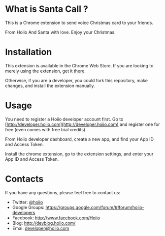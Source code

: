 # What is Santa Call ? #

This is a Chrome extension to send voice Christmas card to your friends.

From Hoiio And Santa with love. Enjoy your Christmas.

# Installation #

This extension is available in the Chrome Web Store. If you are looking to merely using the extension, get it [there](https://chrome.google.com/webstore/detail/santa-call/llgcfhelnilaiolibfgocjdiganedijc?hl=en-US).

Otherwise, if you are a developer, you could fork this repository, make changes, and install the extension manually.



# Usage #

You need to register a Hoiio developer account first. Go to [http://developer.hoiio.com](http://developer.hoiio.com) and register one for free (even comes with free trial credits).

From Hoiio developer dashboard, create a new app, and find your App ID and Access Token.

Install the chrome extension, go to the extension settings, and enter your App ID and Access Token.



# Contacts #

If you have any questions, please feel free to contact us:

* Twitter:        [@hoiio](http://twitter.com/hoiio)
* Google Groups:  https://groups.google.com/forum/#!forum/hoiio-developers
* Facebook:       http://www.facebook.com/Hoiio
* Blog:           http://devblog.hoiio.com/
* Emai:           developer@hoiio.com